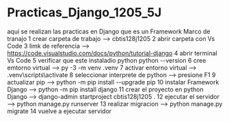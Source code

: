 # Practicas_Django_1205_5J
aquí se realizan las practicas en Django que es un Framework Marco de tranajo
1 crear carpeta de trabajo --> cbtis128j1205
2 abrir carpeta con Vs Code
3 limk de referencia --> https://code.visualstudio.com/docs/python/tutorial-django
4 abrir terminal Vs Code
5 verificar que este instaladio python  python --version
6 cree emtorno virtual --> py -3 -m venv .venv
7 activar entorno virtual --> .venv\scripts\activate
8 seleccionar interprete de python --> presione F1
9 actualizar pip --> python -m pip install --upgrade pip
10 instalar Framework Django --> python -m pip install django
11 crear el proyecto en python Django --> django-admin startproject cbtis128j1205 .
12 ejecutar el servidor --> python manage.py runserver
13 realizar migracion --> python manage.py migrate
14 vuelve a ejecutar servidor 
